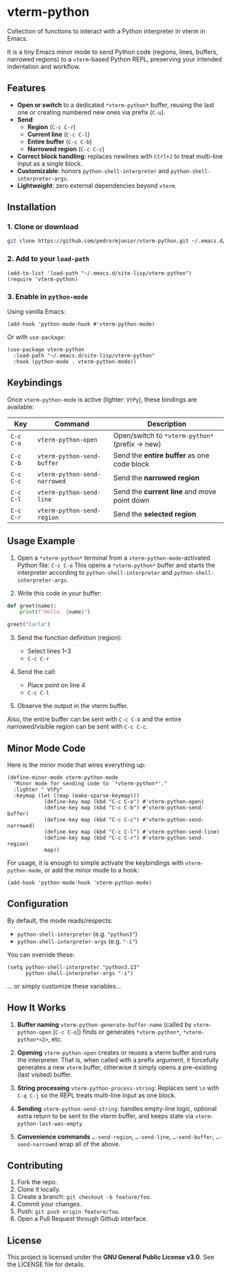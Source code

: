 # vterm-python

Collection of functions to interact with a Python interpreter in vterm in Emacs.

It is a tiny Emacs minor mode to send Python code (regions, lines, buffers, narrowed regions) to a `vterm`-based Python REPL, preserving your intended indentation and workflow.

## Features

- **Open or switch** to a dedicated `*vterm-python*` buffer, reusing the last one or creating numbered new ones via prefix (`C-u`).
- **Send**:
  - **Region** (`C-c C-r`)
  - **Current line** (`C-c C-l`)
  - **Entire buffer** (`C-c C-b`)
  - **Narrowed region** (`C-c C-c`)
- **Correct block handling**: replaces newlines with `Ctrl+J` to treat multi-line input as a single block.
- **Customizable**: honors `python-shell-interpreter` and `python-shell-interpreter-args`.
- **Lightweight**: zero external dependencies beyond `vterm`.

## Installation

### 1. Clone or download

```bash
git clone https://github.com/pedrormjunior/vterm-python.git ~/.emacs.d/site-lisp/vterm-python
```

### 2. Add to your `load-path`

```elisp
(add-to-list 'load-path "~/.emacs.d/site-lisp/vterm-python")
(require 'vterm-python)
```

### 3. Enable in `python-mode`

Using vanilla Emacs:

```elisp
(add-hook 'python-mode-hook #'vterm-python-mode)
```

Or with `use-package`:

```elisp
(use-package vterm-python
  :load-path "~/.emacs.d/site-lisp/vterm-python"
  :hook (python-mode . vterm-python-mode))
```

## Keybindings

Once `vterm-python-mode` is active (lighter: `VtPy`), these bindings are available:

| Key       | Command                        | Description                                   |
|-----------|--------------------------------|-----------------------------------------------|
| `C-c C-o` | `vterm-python-open`            | Open/switch to `*vterm-python*` (prefix → new)|
| `C-c C-b` | `vterm-python-send-buffer`     | Send the **entire buffer** as one code block  |
| `C-c C-c` | `vterm-python-send-narrowed`   | Send the **narrowed region**                  |
| `C-c C-l` | `vterm-python-send-line`       | Send the **current line** and move point down |
| `C-c C-r` | `vterm-python-send-region`     | Send the **selected region**                  |

## Usage Example

1. Open a `*vterm-python*` terminal from a `vterm-python-mode`-activated Python file:
   `C-c C-o`
   This opens a `*vterm-python*` buffer and starts the interpreter according to `python-shell-interpreter` and `python-shell-interpreter-args`.

2. Write this code in your buffer:

```python
def greet(name):
    print(f"Hello, {name}")

greet("Carla")
```

3. Send the function definition (region):

   - Select lines 1–3
   - `C-c C-r`

4. Send the call:

   - Place point on line 4
   - `C-c C-l`

5. Observe the output in the vterm buffer.

Also, the entire buffer can be sent with `C-c C-b` and the entire narrowed/visible region can be sent with `C-c C-c`.

## Minor Mode Code

Here is the minor mode that wires everything up:

```elisp
(define-minor-mode vterm-python-mode
  "Minor mode for sending code to `*vterm-python*'."
  :lighter " VtPy"
  :keymap (let ((map (make-sparse-keymap)))
            (define-key map (kbd "C-c C-o") #'vterm-python-open)
            (define-key map (kbd "C-c C-b") #'vterm-python-send-buffer)
            (define-key map (kbd "C-c C-c") #'vterm-python-send-narrowed)
            (define-key map (kbd "C-c C-l") #'vterm-python-send-line)
            (define-key map (kbd "C-c C-r") #'vterm-python-send-region)
            map))
```

For usage, it is enough to simple activate the keybindings with `vterm-python-mode`, or add the minor mode to a hook:
```elisp
(add-hook 'python-mode-hook 'vterm-python-mode)
```

## Configuration

By default, the mode reads/respects:

- `python-shell-interpreter` (e.g. `"python3"`)
- `python-shell-interpreter-args` (e.g. `"-i"`)

You can override these:
```elisp
(setq python-shell-interpreter "python3.13"
      python-shell-interpreter-args "-i")
```
... or simply customize these variables...

## How It Works

1. **Buffer naming**
   `vterm-python-generate-buffer-name` (called by `vterm-python-open` [`C-c C-o`]) finds or generates `*vterm-python*`, `*vterm-python*<2>`, etc. 

2. **Opening**
   `vterm-python-open` creates or reuses a vterm buffer and runs the interpreter.
   That is, when called with a prefix argument, it forcefully generates a new `vterm` buffer, otherwise it simply opens a pre-existing (last visited) buffer.

3. **String processing**
   `vterm-python-process-string`: Replaces sent `\n` with `C-q C-j` so the REPL treats multi-line input as one block.

4. **Sending**
   `vterm-python-send-string`: handles empty-line logic, optional extra return to be sent to the vterm buffer, and keeps state via `vterm-python-last-was-empty`.

5. **Convenience commands**
   `…-send-region`, `…-send-line`, `…-send-buffer`, `…-send-narrowed` wrap all of the above.

## Contributing

1. Fork the repo.
2. Clone it locally.
3. Create a branch: `git checkout -b feature/foo`.
4. Commit your changes.
5. Push: `git push origin feature/foo`.
6. Open a Pull Request through Github interface.

## License

This project is licensed under the **GNU General Public License v3.0**. See the LICENSE file for details.
